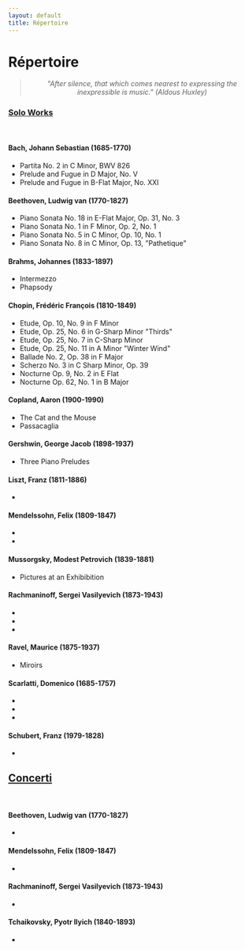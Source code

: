 ```yaml
---
layout: default
title: Répertoire
---
```


<div class="post">
	<h1 class="pageTitle">Répertoire</h1>

<center>
	<blockquote><i>"After silence, that which comes nearest to expressing the inexpressible is music." (Aldous Huxley)</i></blockquote>
</center>

<h3><u>Solo Works</u></h3>
<br />

<h4>Bach, Johann Sebastian (1685-1770)</h4>
<ul>
    <li>Partita No. 2 in C Minor, BWV 826</li>
    <li>Prelude and Fugue in D Major, No. V</li>
    <li>Prelude and Fugue in B-Flat Major, No. XXI</li>
</ul>

<h4>Beethoven, Ludwig van (1770-1827)</h4>
<ul>
    <li>Piano Sonata No. 18 in E-Flat Major, Op. 31, No. 3</li>
	<li>Piano Sonata No. 1 in F Minor, Op. 2, No. 1</li>
	<li>Piano Sonata No. 5 in C Minor, Op. 10, No. 1</li>
	<li>Piano Sonata No. 8 in C Minor, Op. 13, "Pathetique"</li>
</ul>

<h4>Brahms, Johannes (1833-1897)</h4>
<ul>
    <li>Intermezzo</li>
	<li>Phapsody</li>
</ul>

<h4>Chopin, Frédéric François (1810-1849)</h4>
<ul>
    <li>Etude, Op. 10, No. 9 in F Minor</li>
	<li>Etude, Op. 25, No. 6 in G-Sharp Minor "Thirds"</li>
	<li>Etude, Op. 25, No. 7 in C-Sharp Minor</li>
	<li>Etude, Op. 25, No. 11 in A Minor "Winter Wind"</li>
	<li>Ballade No. 2, Op. 38 in F Major</li>
	<li>Scherzo No. 3 in C Sharp Minor, Op. 39</li>
	<li>Nocturne Op. 9, No. 2 in E Flat</li>
	<li>Nocturne Op. 62, No. 1 in B Major</li>
</ul>

<h4>Copland, Aaron (1900-1990)</h4>
<ul>
    <li>The Cat and the Mouse</li>
	<li>Passacaglia</li>
</ul>

<h4>Gershwin, George Jacob (1898-1937)</h4>
<ul>
    <li>Three Piano Preludes</li>
</ul>

<h4>Liszt, Franz (1811-1886)</h4>
<ul>
    <li></li>
</ul>

<h4>Mendelssohn, Felix (1809-1847)</h4>
<ul>
    <li></li>
	<li></li>
</ul>

<h4>Mussorgsky, Modest Petrovich (1839-1881)</h4>
<ul>
    <li>Pictures at an Exhibibition</li>
</ul>

<h4>Rachmaninoff, Sergei Vasilyevich (1873-1943)</h4>
<ul>
    <li></li>
	<li></li>
	<li></li>
</ul>

<h4>Ravel, Maurice (1875-1937)</h4>
<ul>
    <li>Miroirs</li>
</ul>

<h4>Scarlatti, Domenico (1685-1757)</h4>
<ul>
    <li></li>
    <li></li>
    <li></li>
</ul>

<h4>Schubert, Franz (1979-1828)</h4>
<ul>
    <li></li>
</ul>

<h2><u>Concerti</u></h2>
<br />

<h4>Beethoven, Ludwig van (1770-1827)</h4>
<ul>
    <li></li>
</ul>

<h4>Mendelssohn, Felix (1809-1847)</h4>
<ul>
    <li></li>
</ul>

<h4>Rachmaninoff, Sergei Vasilyevich (1873-1943)</h4>
<ul>
    <li></li>
</ul>

<h4>Tchaikovsky, Pyotr Ilyich (1840-1893)</h4>
<ul>
    <li></li>
</ul>

<!--
<h4></h4>
<ul>
    <li></li>
	<li></li>
	<li></li>
</ul>
-->

</div>
